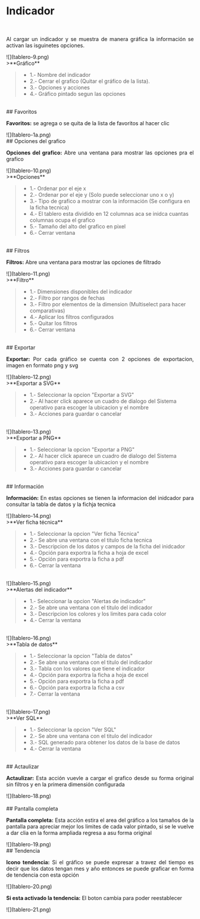 # Indicador
<br>
<p style="text-align: justify;">
Al cargar un indicador y se muestra de manera gráfica la información se activan las isguinetes opciones.
</p>
![](tablero-9.png)


<br>
>**Gráfico**

> - 1.- Nombre del indicador
> - 2.- Cerrar el grafico (Quitar el gráfico de la lista).
> - 3.- Opciones y acciones
> - 4.- Gráfico pintado segun las opciones

<br>
## Favoritos
<br>

<p style="text-align: justify;">
<strong>Favoritos:</strong> se agrega o se quita de la lista de favoritos al hacer clic
</p>
![](tablero-1a.png)

<br>
## Opciones del grafico
<br>

<p style="text-align: justify;">
<strong>Opciones del grafico:</strong> Abre una ventana para mostrar las opciones pra el grafico
</p>
![](tablero-10.png)


<br>
>**Opciones**

> - 1.- Ordenar por el eje x
> - 2.- Ordenar por el eje y (Solo puede seleccionar uno x o y)
> - 3.- Tipo de grafico a mostrar con la información (Se configura en la ficha tecnica)
> - 4.- El tablero esta dividido en 12 columnas aca se inidca cuantas columnas ocupa el grafico
> - 5.- Tamaño del alto del grafico en pixel
> - 6.- Cerrar ventana

<br>
## Filtros
<br>

<p style="text-align: justify;">
<strong>Filtros:</strong> Abre una ventana para mostrar las opciones de filtrado
</p>
![](tablero-11.png)

<br>
>**Filtro**

> - 1.- Dimensiones disponibles del indicador
> - 2.- Filtro por rangos de fechas
> - 3.- Filtro por elementos de la dimension (Multiselect para hacer comparativas)
> - 4.- Aplicar los filtros configurados
> - 5.- Quitar los filtros
> - 6.- Cerrar ventana

<br>
## Exportar
<br>

<p style="text-align: justify;">
<strong>Exportar:</strong> Por cada gráfico se cuenta con 2 opciones de exportacion, imagen en formato png y svg
</p>
![](tablero-12.png)

<br>
>**Exportar a SVG**

> - 1.- Seleccionar la opcion "Exportar a SVG"
> - 2.- Al hacer click aparece un cuadro de dialogo del Sistema operativo para escoger la ubicacion y el nombre
> - 3.- Acciones para guardar o cancelar

<br>
![](tablero-13.png)
<br>
>**Exportar a PNG**

> - 1.- Seleccionar la opcion "Exportar a PNG"
> - 2.- Al hacer click aparece un cuadro de dialogo del Sistema operativo para escoger la ubicacion y el nombre
> - 3.- Acciones para guardar o cancelar

<br>
## Información
<br>

<p style="text-align: justify;">
<strong>Información:</strong> En estas opciones se tienen la informacion del inidcador para consultar la tabla de datos y la fichja tecnica
</p>
![](tablero-14.png)

<br>
>**Ver ficha técnica**

> - 1.- Seleccionar la opcion "Ver ficha Técnica"
> - 2.- Se abre una ventana con el titulo ficha tecnica
> - 3.- Descripcion de los datos y campos de la ficha del inidcador
> - 4.- Opción para exportra la ficha a hoja de excel
> - 5.- Opción para exportra la ficha a pdf
> - 6.- Cerrar la ventana

<br>
![](tablero-15.png)
<br>
>**Alertas del indicador**

> - 1.- Seleccionar la opcion "Alertas de indicador"
> - 2.- Se abre una ventana con el titulo del indicador
> - 3.- Descripcion los colores y los limites para cada color
> - 4.- Cerrar la ventana

<br>
![](tablero-16.png)
<br>
>**Tabla de datos**

> - 1.- Seleccionar la opcion "Tabla de datos"
> - 2.- Se abre una ventana con el titulo del indicador
> - 3.- Tabla con los valores que tiene el indicador
> - 4.- Opción para exportra la ficha a hoja de excel
> - 5.- Opción para exportra la ficha a pdf
> - 6.- Opción para exportra la ficha a csv
> - 7.- Cerrar la ventana

<br>
![](tablero-17.png)
<br>
>**Ver SQL**

> - 1.- Seleccionar la opcion "Ver SQL"
> - 2.- Se abre una ventana con el titulo del indicador
> - 3.- SQL generado para obtener los datos de la base de datos
> - 4.- Cerrar la ventana

<br>
## Actaulizar
<br>

<p style="text-align: justify;">
<strong>Actaulizar:</strong> Esta acción vuevle a cargar el grafico desde su forma original sin filtros y en la primera dimensión configurada
</p>
![](tablero-18.png)
<br>

<br>
## Pantalla completa
<br>

<p style="text-align: justify;">
<strong>Pantalla completa:</strong> Esta acción estira el area del gráfico a los tamaños de la pantalla para apreciar mejor los limites de cada valor pintado, si se le vuelve a dar clia en la forma ampliada regresa a asu forma original
</p>
![](tablero-19.png)

<br>
## Tendencia
<br>
<p style="text-align: justify;">
<strong>Icono tendencia:</strong> Si el gráfico se puede expresar a travez del tiempo es decir que los datos tengan mes y año entonces se puede graficar en forma de tendencia con esta opción
</p>
![](tablero-20.png)
<br>

<p style="text-align: justify;">
<strong>Si esta activado la tendencia:</strong> El boton cambia para poder reestablecer
</p>
![](tablero-21.png)
<br>